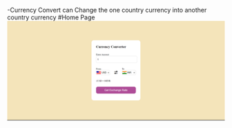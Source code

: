 -Currency Convert can Change the one country currency into another country currency
#Home Page
![image](https://github.com/sauravkumarverma25/currency_converter/blob/main/currency_convert_homnepage.png)
